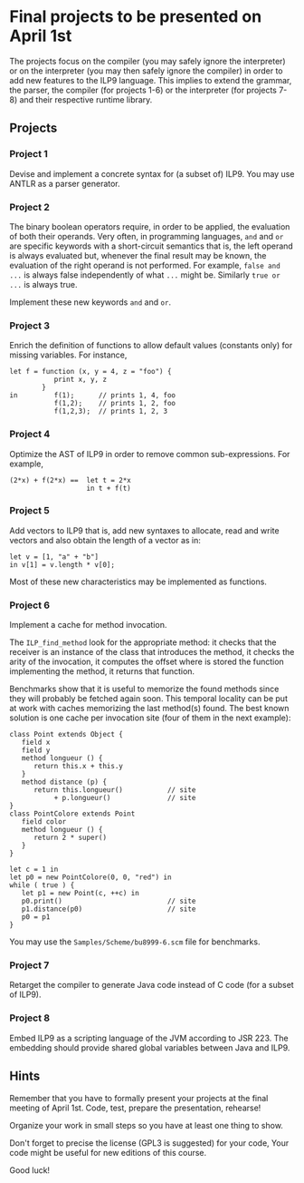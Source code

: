 Final projects to be presented on April 1st
===========================================

The projects focus on the compiler (you may safely ignore the
interpreter) or on the interpreter (you may then safely ignore the
compiler) in order to add new features to the ILP9 language. This
implies to extend the grammar, the parser, the compiler (for projects
1-6) or the interpreter (for projects 7-8) and their respective
runtime library.

Projects
--------

### Project 1 ###

Devise and implement a concrete syntax for (a subset of) ILP9. You may
use ANTLR as a parser generator.

### Project 2 ###

The binary boolean operators require, in order to be applied, the
evaluation of both their operands. Very often, in programming
languages, `and` and `or` are specific keywords with a short-circuit
semantics that is, the left operand is always evaluated but, whenever
the final result may be known, the evaluation of the right operand is not
performed. For example, `false and ...` is always false independently
of what `...` might be. Similarly `true or ...` is always true.

Implement these new keywords `and` and `or`.

### Project 3 ###

Enrich the definition of functions to allow default values (constants
only) for missing variables. For instance,

```ilp
let f = function (x, y = 4, z = "foo") {
           print x, y, z
        }
in         f(1);      // prints 1, 4, foo
           f(1,2);    // prints 1, 2, foo
           f(1,2,3);  // prints 1, 2, 3
```

### Project 4 ###

Optimize the AST of ILP9 in order to remove common sub-expressions.
For example,

```ilp
(2*x) + f(2*x) ==  let t = 2*x
                   in t + f(t)
```

### Project 5 ###

Add vectors to ILP9 that is, add new syntaxes to allocate, read and
write vectors and also obtain the length of a vector as in:

```ilp
let v = [1, "a" + "b"]
in v[1] = v.length * v[0];
```

Most of these new characteristics may be implemented as functions.

### Project 6 ###

Implement a cache for method invocation.

The `ILP_find_method` look for the appropriate method: it checks that
the receiver is an instance of the class that introduces the method,
it checks the arity of the invocation, it computes the offset where is
stored the function implementing the method, it returns that function.

Benchmarks show that it is useful to memorize the found methods since
they will probably be fetched again soon. This temporal locality can
be put at work with caches memorizing the last method(s) found. The
best known solution is one cache per invocation site (four of them in
the next example):

```ilp
class Point extends Object {
   field x 
   field y
   method longueur () {
      return this.x + this.y
   }
   method distance (p) {
      return this.longueur()           // site 
           + p.longueur()              // site
}
class PointColore extends Point
   field color
   method longueur () {
      return 2 * super()
   }
}

let c = 1 in
let p0 = new PointColore(0, 0, "red") in
while ( true ) {
   let p1 = new Point(c, ++c) in
   p0.print()                          // site
   p1.distance(p0)                     // site
   p0 = p1
}
```

You may use the `Samples/Scheme/bu8999-6.scm` file for benchmarks.

### Project 7 ###

Retarget the compiler to generate Java code instead of C code (for a
subset of ILP9).

### Project 8 ###

Embed ILP9 as a scripting language of the JVM according to JSR 223.
The embedding should provide shared global variables between Java and
ILP9. 

Hints
-----

Remember that you have to formally present your projects at the final
meeting of April 1st. Code, test, prepare the presentation, rehearse!

Organize your work in small steps so you have at least one thing to show.

Don't forget to precise the license (GPL3 is suggested) for your code,
Your code might be useful for new editions of this course.

Good luck!


